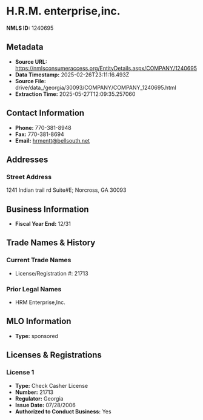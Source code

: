 # H.R.M. enterprise,inc.

**NMLS ID:** 1240695

## Metadata
- **Source URL:** https://nmlsconsumeraccess.org/EntityDetails.aspx/COMPANY/1240695
- **Data Timestamp:** 2025-02-26T23:11:16.493Z
- **Source File:** drive/data_/georgia/30093/COMPANY/COMPANY_1240695.html
- **Extraction Time:** 2025-05-27T12:09:35.257060

## Contact Information
- **Phone:** 770-381-8948
- **Fax:** 770-381-8694
- **Email:** hrmentt@bellsouth.net

## Addresses
### Street Address
1241 Indian trail rd Suite#E; Norcross, GA 30093

## Business Information
- **Fiscal Year End:** 12/31

## Trade Names & History
### Current Trade Names
- License/Registration #: 21713

### Prior Legal Names
- HRM Enterprise,Inc.

## MLO Information
- **Type:** sponsored

## Licenses & Registrations

### License 1
- **Type:** Check Casher License
- **Number:** 21713
- **Regulator:** Georgia
- **Issue Date:** 07/28/2006
- **Authorized to Conduct Business:** Yes
